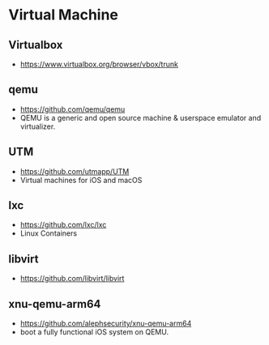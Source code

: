 # Virtual Machine

## Virtualbox
- https://www.virtualbox.org/browser/vbox/trunk

## qemu
- https://github.com/qemu/qemu
- QEMU is a generic and open source machine & userspace emulator and virtualizer.

## UTM
- https://github.com/utmapp/UTM
- Virtual machines for iOS and macOS

## lxc
- https://github.com/lxc/lxc
- Linux Containers

## libvirt
- https://github.com/libvirt/libvirt

## xnu-qemu-arm64
- https://github.com/alephsecurity/xnu-qemu-arm64
- boot a fully functional iOS system on QEMU.